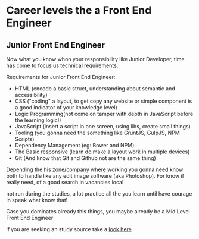 # Career levels the a Front End Engineer

## Junior Front End Engineer 

Now what you know whon your responsibility like Junior Developer, time has come to focus us technical requirements.

Requirements for Junior Front End Engineer:

* HTML (encode a basic struct, understanding about semantic and accessibility)
* CSS ("coding" a layout, to get copy any website or simple component is a good indicator of your knowledge level)
* Logic Programming(not come on tamper with depth in JavaScript before the learning logic!)
* JavaScript (insert a script in one screen, using libs, create small things)
* Tooling (you gonna need the something like GruntJS, GulpJS, NPM Scripts)
* Dependency Management (eg: Bower and NPM)
* The Basic responsive (learn do make a layout work in multiple devices) 
* Git (And know that Git and Github not are the same thing)

Depending the his zone/company where working you gonna need know both to handle like any edit image software (aka Photoshop). For know if really need, of a good search in vacancies local

not run during the studies, a lot practice all the you learn until have courage in speak what know that!

Case you dominates already this things, you maybe already be a Mid Level Front End Engineer

if you are seeking an study source take a [look here](../study-guides/README.md)